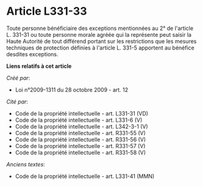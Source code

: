 # Article L331-33

Toute personne bénéficiaire des exceptions mentionnées au 2° de l'article L. 331-31 ou toute personne morale agréée qui la
représente peut saisir la Haute Autorité de tout différend portant sur les restrictions que les mesures techniques de
protection définies à l'article L. 331-5 apportent au bénéfice desdites exceptions.

**Liens relatifs à cet article**

_Créé par_:

  - Loi n°2009-1311 du 28 octobre 2009 - art. 12

_Cité par_:

  - Code de la propriété intellectuelle - art. L331-31 (VD)
  - Code de la propriété intellectuelle - art. L331-6 (V)
  - Code de la propriété intellectuelle - art. L342-3-1 (V)
  - Code de la propriété intellectuelle - art. R331-55 (V)
  - Code de la propriété intellectuelle - art. R331-56 (V)
  - Code de la propriété intellectuelle - art. R331-57 (V)
  - Code de la propriété intellectuelle - art. R331-58 (V)

_Anciens textes_:

  - Code de la propriété intellectuelle - art. L331-41 (MMN)
